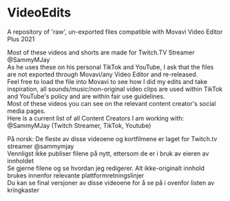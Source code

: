 # VideoEdits
A repository of 'raw', un-exported files compatible with Movavi Video Editor Plus 2021

Most of these videos and shorts are made for Twitch.TV Streamer @SammyMJay <br>
As he uses these on his personal TikTok and YouTube, I ask that the files are not exported through Movavi/any Video Editor and re-released.<br> Feel free to load the file into
Movavi to see how I did my edits and take inspiration, all sounds/music/non-original video clips are used within TikTok and YouTube's policy and are within fair use guidelines. <br> Most of these videos you can see on the relevant content creator's social media pages.
<br> Here is a current list of all Content Creators I am working with: <br>
@SammyMJay (Twitch Streamer, TikTok, Youtube)


På norsk:
De fleste av disse videoene og kortfilmene er laget for Twitch.tv streamer @sammymjay <br>
Vennligst ikke publiser filene på nytt, ettersom de er i bruk av eieren av innholdet <br>
Se gjerne filene og se hvordan jeg redigerer. Alt ikke-originalt innhold brukes innenfor relevante plattformretningslinjer <br>
Du kan se final versjoner av disse videoene for å se på i ovenfor listen av kringkaster

